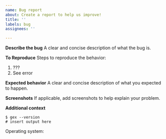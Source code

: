 ```yaml
---
name: Bug report
about: Create a report to help us improve!
title: ''
labels: bug
assignees: ''

---
```


**Describe the bug**
A clear and concise description of what the bug is.

**To Reproduce**
Steps to reproduce the behavior:
1. ???
2. See error

**Expected behavior**
A clear and concise description of what you expected to happen.

**Screenshots**
If applicable, add screenshots to help explain your problem.

**Additional context**
```console
$ gex --version
# insert output here
```
Operating system:
